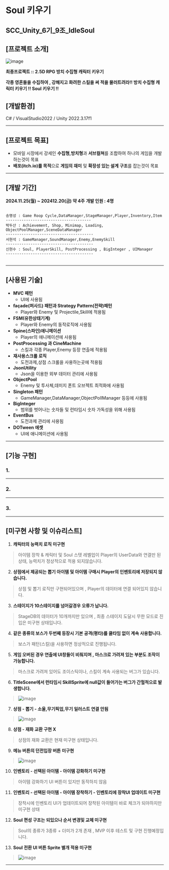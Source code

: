 Soul 키우기
=============
SCC_Unity_6기_9조_IdleSoul
-------------

## [프로젝트 소개]
![image](https://github.com/user-attachments/assets/498db46a-1225-4d20-8987-aa990e31a2e2)

**최종프로젝트 :: 2.5D RPG 방치 수집형 캐릭터 키우기**

**각종 영혼들을 수집하여 , 강해지고 화려한 스킬을 써 적을 물러트려라!!
방치 수집형 캐릭터 키우기 !! Soul 키우기 !!**

## [개발환경] 
C# / VisualStudio2022 / Unity 2022.3.17f1

---
## [프로젝트 목표]
- 모바일 시장에서 강세인 **수집형,방치형**과 **서브컬쳐**를 조합하여 하나의 게임을 개발하는것이 목표
- **배포(itch.io)를 목적**으로 **게임의 재미** 및 **확장성 있는 설계 구조**를 잡는것이 목표

---
## [개발 기간]
**2024.11.25(월) ~ 202412.20(금) 약 4주**
**개발 인원 : 4명**
<pre>
<code>
송명성 : Game Roop Cycle,DataManager,StageManager,Player,Inventory,Item  
--------------------------------------
박두산 : Achievement, Shop, Minimap, Loading, ObjectPoolManager,SceneDataManager  
---------------------------------------
서현석 : GameManager,SoundManager,Enemy,EnemySkill    
---------------------------------------
신현수 : Soul, PlayerSkill, PostProcessing , BigInteger , UIManager
---------------------------------------
</code>
</pre>
---
## [사용된 기술]
+ **MVC 패턴**
  + UI에 사용됨  
+ **façade(퍼사드) 패턴과 Strategy Pattern(전략)패턴**
  + Player와 Enemy 및 Projectile,Skill에 적용됨
+ **FSM(유한상태기계)**
  + Player와 Enemy의 동작로직에 사용됨  
+ **Spine(스파인)애니메이션**
  + Player의 애니메이션에 사용됨
+ **PostProcessing 과 CineMachine**
  + 스킬과 각종 Player,Enemy 등장 연출에 적용됨
+ **재사용스크롤 로직**
  + 도전과제,상점 스크롤을 사용하는곳에 적용됨
+ **JsonUtility**
  + Json을 이용한 외부 데이터 관리에 사용됨  
+ **ObjectPool**
  + Enemy 및 투사체,데미지 폰트 오브젝트 최적화에 사용됨 
+ **Singleton 패턴**
  + GameManager,DataManager,ObjectPollManager 등등에 사용됨
+ **BigInteger**
  + 범위를 벗어나는 숫자들 및 런타임시 숫자 가독성을 위해 사용됨
+ **EventBus**
  + 도전과제 관리에 사용됨
+ **DOTween 에셋**
  + UI에 애니메이션에 사용됨

---
## [기능 구현]

### 1. 

---

### 2. 

---

### 3.

---

## [미구현 사항 및 이슈리스트]
>
1. **캐릭터의 능력치 로직 미구현**
> 아이템 장착 & 캐릭터 및 Soul 스텟 레벨업이 Player의 UserData와 연결만 된 상태, 능력치가 정상적으로 적용 되지않습니다.
2. **상점에서 제공되는 뽑기 아이템 및 아이템 구매시 Player의 인벤토리에 저장되지 않습니다.**
> 상점 및 뽑기 로직만 구현되어있으며 , Player의 데이터에 연결 되어있지 않습니다.
3. **스테이지가 10스테이지를 넘어갈경우 오류가 납니다.**
> StageDB의 데이터가 10개까지만 있으며 , 최종 스테이지 도달시 무한 모드로 진입은 미구현 상태입니다.
4. **같은 종류의 보스가 두번쨰 등장시 기본 공격(평타)를 쿨타임 없이 계속 사용합니다.**
> 보스가 패턴(스킬)을 사용하면 정상적으로 진행됩니다.
5. **게임 오버된 경우 연출에 UI창들이 비춰지며 , 마스크로 가려져 있는 부분도 조작이 가능합니다.**
> 마스크로 가려져 있어도 조이스틱이나, 스킬이 계속 사용되는 버그가 있습니다.
6. **TitleScene에서 런타임시 SkillSprite에 null값이 들어가는 버그가 간헐적으로 발생합니다.**
> ![image](https://github.com/user-attachments/assets/d6a2179a-267e-4ba8-8d9f-5f8c02ca37bf)
7. **상점 - 뽑기 - 소울,무기픽업,무기 일러스트 연결 안됨**
> ![image](https://github.com/user-attachments/assets/954fbcb4-e386-4310-a77a-f1509992dae3)
8. **상점 - 재화 교환 구현 X**
> 상점의 재화 교환은 현재 미구현 상태입니다.
9. **메뉴 버튼의 던전입장 버튼 미구현**
> ![image](https://github.com/user-attachments/assets/351942ea-88a4-4615-94e5-b055cd804052)
10. **인벤토리 - 선택된 아이템 - 아이템 강화하기 미구현**
> 아이템 강화하기 UI 버튼이 있지만 동작하지 않음
11. **인벤토리 - 선택된 아이템 - 아이템 장착하기 - 인벤토리에 장착UI 업데이트 미구현**
> 장착시에 인벤토리 UI가 업데이트되어 장착된 아이템이 바로 체크가 되야하지만 미구현 상태
12. **Soul 편성 구조는 되있으나 순서 변경및 교체 미구현**
> Soul의 종류가 3종류 + 더미가 2개 존재 , MVP 이후 테스트 및 구현 진행예정입니다.
13. **Soul 전환 UI 버튼 Sprite 별개 적용 미구현**
> ![image](https://github.com/user-attachments/assets/e3018057-f05f-4d67-bf28-13987dc4e155)
---
